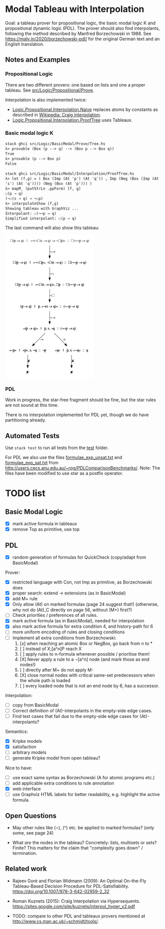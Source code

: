 # Modal Tableau with Interpolation

Goal: a tableau prover for propositional logic, the basic modal logic K and propositional dynamic logic (PDL).
The prover should also find interpolants, following the method described by Manfred Borzechowski in 1988.
See <https://malv.in/2020/borzechowski-pdl/> for the original German text and an English translation.

## Notes and Examples

### Propositional Logic

There are two different provers: one based on lists and one a proper tableau.
See [src/Logic/Propositional/Prove](src/Logic/Propositional/Prove).

Interpolation is also implemented twice:
- [Logic.Propositional.Interpolation.Naive](src/Logic/Propositional/Interpolation/Naive.hs) replaces atoms by constants as described in [Wikipedia: Craig interpolation](https://en.wikipedia.org/wiki/Craig_interpolation#Proof_of_Craig's_interpolation_theorem).
- [Logic.Propositional.Interpolation.ProofTree](src/Logic/Propositional/Interpolation/ProofTree.hs) uses Tableaux.

### Basic modal logic K

    stack ghci src/Logic/BasicModal/Prove/Tree.hs
    λ> provable (Box (p --> q) --> (Box p --> Box q))
    True
    λ> provable (p --> Box p)
    False
    
    stack ghci src/Logic/BasicModal/Interpolation/ProofTree.hs
    λ> let (f,g) = ( Box (Imp (At 'p') (At 'q')) , Imp (Neg (Box (Imp (At 's') (At 'q')))) (Neg (Box (At 'p'))) )
    λ> mapM_ (putStrLn .ppForm) [f, g]
    ☐(p → q)
    (¬☐(s → q) → ¬☐p)
    λ> interpolateShow (f,g)
    Showing tableau with GraphViz ...
    Interpolant: ☐(¬¬p → q)
    Simplified interpolant: ☐(p → q)

The last command will also show this tableau:

![](docu/BasicModal-example.png)

### PDL

Work in progress, the star-free fragment should be fine, but the star rules are not sound at this time.

There is no interpolation implemented for PDL yet, though we do have partitioning already.

## Automated Tests

Use `stack test` to run all tests from the [test](test/) folder.

For PDL we also use the files [formulae_exp_unsat.txt](data/formulae_exp_unsat.txt)
and [formulae_exp_sat.txt](data/formulae_exp_sat.txt)
from <http://users.cecs.anu.edu.au/~rpg/PDLComparisonBenchmarks/>.
Note: The files have been modified to use star as a postfix operator.

# TODO list

## Basic Modal Logic

- [X] mark active formula in tableaux
- [X] remove Top as primitive, use top

## PDL

- [X] random generation of formulas for QuickCheck (copy/adapt from BasicModal)

Prover:

- [X] restricted language with Con, not Imp as primitive, as Borzechowski does
- [X] proper search: extend -> extensions (as in BasicModal)
- [X] add M+ rule
- [X] Only allow (At) on marked formulas (page 24 suggest that!) (otherwise, why not do (At)_C directly on page 56, without (M+) first?)
- [ ] Check priorities / preferences of all rules.
- [X] mark active formula (as in BasicModal), needed for interpolation
- [x] also mark active formula for extra condition 4, and history-path for 6
- [ ] more uniform encoding of rules and closing conditions
- [ ] Implement all extra conditions from Borzechowski:
    1. [x] when reaching an atomic Box or NegBox, go back from n to *
    2. [ ] instead of X;[a^n]P reach X
    3. [ ] apply rules to n-formula whenever possible / prioritise them!
    4. [X] Never apply a rule to a ¬[a^n] node (and mark those as end nodes!)
    5. [ ] directly after M+ do not apply M-
    6. [X] close normal nodes with critical same-set predecessors when the whole path is loaded
    7. [ ] every loaded node that is not an end node by 6, has a successor.

Interpolation:

- [ ] copy from BasicModal
- [ ] Correct definition of (At)-interpolants in the empty-side edge cases.
- [ ] Find test cases that fail due to the empty-side edge cases for (At)-interpolants?

Semantics:

- [x] Kripke models
- [x] satisfaction
- [ ] arbitrary models
- [ ] generate Kripke model from open tableau?

Nice to have:

- [ ] use exact same syntax as Borzechowski (A for atomic programs etc.)
- [ ] add applicable extra conditions to rule annotation
- [x] web interface
- [ ] use Graphviz HTML labels for better readability, e.g. highlight the active formula.

## Open Questions

- May other rules like (¬), (^) etc. be applied to marked formulas? (only some, see page 24)

- What *are* the nodes in the tableau? Concretely: lists, multisets or sets? Finite?
  This matters for the claim that "complexity goes down" / termination.

## Related work

- Rajeev Goré and Florian Widmann (2009): An Optimal On-the-Fly Tableau-Based Decision Procedure for PDL-Satisfiability.
  <https://doi.org/10.1007/978-3-642-02959-2_32>

- Roman Kuznets (2015): Craig Interpolation via Hypersequents.
  <https://sites.google.com/site/kuznets/interpol_hyper_v2.pdf>

- TODO: compare to other PDL and tableaux provers mentioned at <http://www.cs.man.ac.uk/~schmidt/tools/>.
